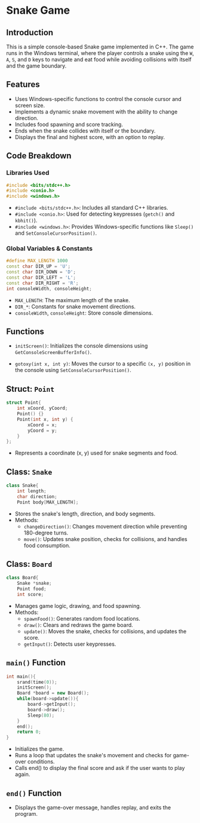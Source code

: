 # Snake Game

## Introduction
This is a simple console-based Snake game implemented in C++. The game runs in the Windows terminal, where the player controls a snake using the `W`, `A`, `S`, and `D` keys to navigate and eat food while avoiding collisions with itself and the game boundary.

## Features
- Uses Windows-specific functions to control the console cursor and screen size.
- Implements a dynamic snake movement with the ability to change direction.
- Includes food spawning and score tracking.
- Ends when the snake collides with itself or the boundary.
- Displays the final and highest score, with an option to replay.

## Code Breakdown

### Libraries Used
```cpp
#include <bits/stdc++.h>
#include <conio.h>
#include <windows.h>
```
- `#include <bits/stdc++.h>`: Includes all standard C++ libraries.
- `#include <conio.h>`: Used for detecting keypresses (`getch()` and `kbhit()`).
- `#include <windows.h>`: Provides Windows-specific functions like `Sleep()` and `SetConsoleCursorPosition()`.

### Global Variables & Constants
```cpp
#define MAX_LENGTH 1000
const char DIR_UP = 'U';
const char DIR_DOWN = 'D';
const char DIR_LEFT = 'L';
const char DIR_RIGHT = 'R';
int consoleWidth, consoleHeight;
```
- `MAX_LENGTH`: The maximum length of the snake.
- `DIR_*`: Constants for snake movement directions.
- `consoleWidth`, `consoleHeight`: Store console dimensions.
## Functions
- `initScreen()`: Initializes the console dimensions using `GetConsoleScreenBufferInfo()`.

- `gotoxy(int x, int y)`: Moves the cursor to a specific `(x, y)` position in the console using `SetConsoleCursorPosition()`.

## Struct: `Point`
```cpp
struct Point{
    int xCoord, yCoord;
    Point() {}
    Point(int x, int y) {
        xCoord = x;
        yCoord = y;
    }
};
```
- Represents a coordinate (x, y) used for snake segments and food.

## Class: `Snake`
```cpp
class Snake{
    int length;
    char direction;
    Point body[MAX_LENGTH];
```
- Stores the snake's length, direction, and body segments.
- Methods:
  - `changeDirection()`: Changes movement direction while preventing 180-degree turns.
  - `move()`: Updates snake position, checks for collisions, and handles food consumption.

## Class: `Board`
```cpp
class Board{
    Snake *snake;
    Point food;
    int score;
```
- Manages game logic, drawing, and food spawning.
- Methods:
  - `spawnFood()`: Generates random food locations.
  - `draw()`: Clears and redraws the game board.
  - `update()`: Moves the snake, checks for collisions, and updates the score.
  - `getInput()`: Detects user keypresses.

## `main()` Function
```cpp
int main(){
    srand(time(0));
    initScreen();
    Board *board = new Board();
    while(board->update()){
        board->getInput();
        board->draw();
        Sleep(80);
    }
    end();
    return 0;
}
```
- Initializes the game.
- Runs a loop that updates the snake's movement and checks for game-over conditions.
- Calls end() to display the final score and ask if the user wants to play again.

## `end()` Function
- Displays the game-over message, handles replay, and exits the program.